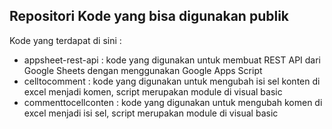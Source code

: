 <h2>Repositori Kode yang bisa digunakan publik</h2>

Kode yang terdapat di sini :
- appsheet-rest-api : kode yang digunakan untuk membuat REST API dari Google Sheets dengan menggunakan Google Apps Script
- celltocomment : kode yang digunakan untuk mengubah isi sel konten di excel menjadi komen, script merupakan module di visual basic 
- commenttocellconten : kode yang digunakan untuk mengubah komen di excel menjadi isi sel, script merupakan module di visual basic 
